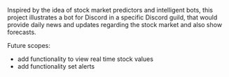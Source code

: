 Inspired by the idea of stock market predictors and intelligent bots, this project illustrates a bot for Discord in a specific Discord guild, that would provide daily news and updates regarding the stock market and also show forecasts. 

Future scopes:
- add functionality to view real time stock values 
- add functionality set alerts 
